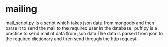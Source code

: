 # mailing
mail_script.py is a script which takes json data from mongodb and then parse it  to send the mail to the required user in the database.
puff.py is a practice to send mail of data from json data.The data is parsed from json  to the required dictionary and then send through the http request.

